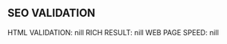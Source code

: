 
SEO VALIDATION
----------------------------

HTML VALIDATION: nill
RICH RESULT: nill
WEB PAGE SPEED: nill